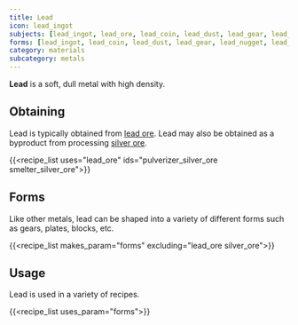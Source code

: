 ```yaml
---
title: Lead
icon: lead_ingot
subjects: [lead_ingot, lead_ore, lead_coin, lead_dust, lead_gear, lead_nugget, lead_plate, lead_block]
forms: [lead_ingot, lead_coin, lead_dust, lead_gear, lead_nugget, lead_plate, lead_block]
category: materials
subcategory: metals
---
```


**Lead** is a soft, dull metal with high density.

Obtaining
---------
Lead is typically obtained from [lead ore](../ores). Lead may also be obtained as a byproduct from processing [silver ore](../ores).

{{<recipe_list uses="lead_ore" ids="pulverizer_silver_ore smelter_silver_ore">}}


Forms
---------
Like other metals, lead can be shaped into a variety of different forms such as gears, plates, blocks, etc.

{{<recipe_list makes_param="forms" excluding="lead_ore silver_ore">}}


Usage
-----
Lead is used in a variety of recipes.

{{<recipe_list uses_param="forms">}}
